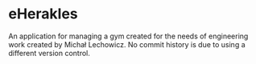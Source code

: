 # eHerakles
An application for managing a gym created for the needs of engineering work created by Michał Lechowicz. 
No commit history is due to using a different version control.

